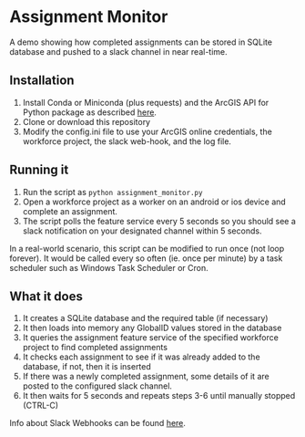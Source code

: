 # Assignment Monitor
A demo showing how completed assignments can be stored in SQLite database and pushed to a slack channel in near real-time.

## Installation

1. Install Conda or Miniconda (plus requests) and the ArcGIS API for Python package as described [here](https://developers.arcgis.com/python/guide/install-and-set-up/).
2. Clone or download this repository
3. Modify the config.ini file to use your ArcGIS online credentials, the workforce project, the slack web-hook, and the log file.

## Running it

1. Run the script as `python assignment_monitor.py`
2. Open a workforce project as a worker on an android or ios device and complete an assignment. 
3. The script polls the feature service every 5 seconds so you should see a slack notification on your designated channel within 5 seconds.

In a real-world scenario, this script can be modified to run once (not loop forever). It would be called every so often (ie. once per minute) by a task scheduler such as Windows Task Scheduler or Cron.

## What it does

1. It creates a SQLite database and the required table (if necessary)
2. It then loads into memory any GlobalID values stored in the database
3. It queries the assignment feature service of the specified workforce project to find completed assignments
4. It checks each assignment to see if it was already added to the database, if not, then it is inserted
5. If there was a newly completed assignment, some details of it are posted to the configured slack channel.
6. It then waits for 5 seconds and repeats steps 3-6 until manually stopped (CTRL-C)

Info about Slack Webhooks can be found [here](https://api.slack.com/incoming-webhooks).
